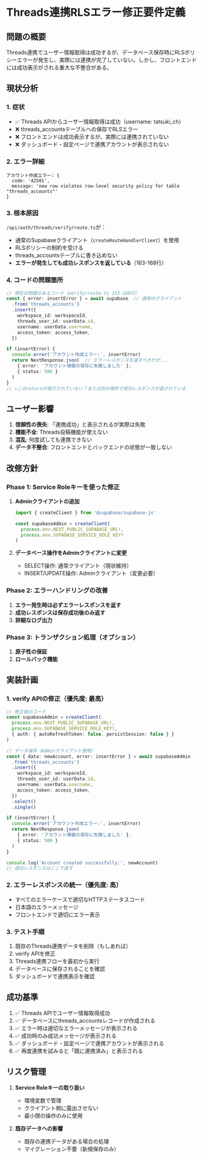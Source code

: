 # Threads連携RLSエラー修正要件定義

## 問題の概要
Threads連携でユーザー情報取得は成功するが、データベース保存時にRLSポリシーエラーが発生し、実際には連携が完了していない。しかし、フロントエンドには成功表示がされる重大な不整合がある。

## 現状分析

### 1. 症状
- ✅ Threads APIからユーザー情報取得は成功（username: tatsuki_ch）
- ❌ threads_accountsテーブルへの保存でRLSエラー
- ❌ フロントエンドは成功表示するが、実際には連携されていない
- ❌ ダッシュボード・設定ページで連携アカウントが表示されない

### 2. エラー詳細
```
アカウント作成エラー: {
  code: '42501',
  message: 'new row violates row-level security policy for table "threads_accounts"'
}
```

### 3. 根本原因
`/api/auth/threads/verify/route.ts`が：
- 通常のSupabaseクライアント（`createRouteHandlerClient`）を使用
- RLSポリシーの制約を受ける
- threads_accountsテーブルに書き込めない
- **エラーが発生しても成功レスポンスを返している**（163-168行）

### 4. コードの問題箇所
```typescript
// 現在の問題のあるコード（verify/route.ts 153-168行）
const { error: insertError } = await supabase  // 通常のクライアント
  .from('threads_accounts')
  .insert({
    workspace_id: workspaceId,
    threads_user_id: userData.id,
    username: userData.username,
    access_token: access_token,
  })

if (insertError) {
  console.error('アカウント作成エラー:', insertError)
  return NextResponse.json(  // エラーレスポンスを返すべきだが...
    { error: 'アカウント情報の保存に失敗しました' },
    { status: 500 }
  )
}
// ↑このreturnが実行されていない？または別の場所で成功レスポンスが返されている
```

## ユーザー影響
1. **信頼性の喪失**: 「連携成功」と表示されるが実際は失敗
2. **機能不全**: Threads投稿機能が使えない
3. **混乱**: 何度試しても連携できない
4. **データ不整合**: フロントエンドとバックエンドの状態が一致しない

## 改修方針

### Phase 1: Service Roleキーを使った修正
1. **Adminクライアントの追加**
   ```typescript
   import { createClient } from '@supabase/supabase-js'
   
   const supabaseAdmin = createClient(
     process.env.NEXT_PUBLIC_SUPABASE_URL!,
     process.env.SUPABASE_SERVICE_ROLE_KEY!
   )
   ```

2. **データベース操作をAdminクライアントに変更**
   - SELECT操作: 通常クライアント（現状維持）
   - INSERT/UPDATE操作: Adminクライアント（変更必要）

### Phase 2: エラーハンドリングの改善
1. **エラー発生時は必ずエラーレスポンスを返す**
2. **成功レスポンスは保存成功後のみ返す**
3. **詳細なログ出力**

### Phase 3: トランザクション処理（オプション）
1. **原子性の保証**
2. **ロールバック機能**

## 実装計画

### 1. verify APIの修正（優先度: 最高）
```typescript
// 修正後のコード
const supabaseAdmin = createClient(
  process.env.NEXT_PUBLIC_SUPABASE_URL!,
  process.env.SUPABASE_SERVICE_ROLE_KEY!,
  { auth: { autoRefreshToken: false, persistSession: false } }
)

// データ保存（Adminクライアント使用）
const { data: newAccount, error: insertError } = await supabaseAdmin
  .from('threads_accounts')
  .insert({
    workspace_id: workspaceId,
    threads_user_id: userData.id,
    username: userData.username,
    access_token: access_token,
  })
  .select()
  .single()

if (insertError) {
  console.error('アカウント作成エラー:', insertError)
  return NextResponse.json(
    { error: 'アカウント情報の保存に失敗しました' },
    { status: 500 }
  )
}

console.log('Account created successfully:', newAccount)
// 成功レスポンスはここで返す
```

### 2. エラーレスポンスの統一（優先度: 高）
- すべてのエラーケースで適切なHTTPステータスコード
- 日本語のエラーメッセージ
- フロントエンドで適切にエラー表示

### 3. テスト手順
1. 既存のThreads連携データを削除（もしあれば）
2. verify APIを修正
3. Threads連携フローを最初から実行
4. データベースに保存されることを確認
5. ダッシュボードで連携表示を確認

## 成功基準
1. ✅ Threads APIでユーザー情報取得成功
2. ✅ データベースにthreads_accountsレコードが作成される
3. ✅ エラー時は適切なエラーメッセージが表示される
4. ✅ 成功時のみ成功メッセージが表示される
5. ✅ ダッシュボード・設定ページで連携アカウントが表示される
6. ✅ 再度連携を試みると「既に連携済み」と表示される

## リスク管理
1. **Service Roleキーの取り扱い**
   - 環境変数で管理
   - クライアント側に露出させない
   - 最小限の操作のみに使用

2. **既存データへの影響**
   - 既存の連携データがある場合の処理
   - マイグレーション不要（新規保存のみ）